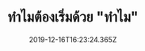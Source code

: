 ---
title: 'ทำไมต้องเริ่มด้วย "ทำไม"'
description: ''
date: '2019-12-16T16:23:24.365Z'
coverImage: './ทำไมต้องเริ่มด้วย-ทำไม-cover-image.jpg'
bookCover: './ทำไมต้องเริ่มด้วย-ทำไม-book-cover.jpg'
tags: ['เล่าหนังสือ']
draft: true
---